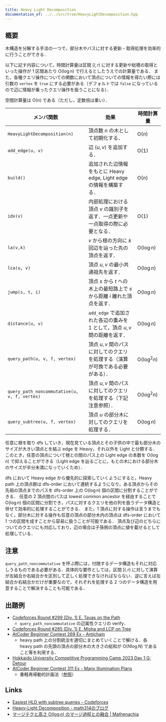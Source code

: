 ```yaml
---
title: Heavy Light Decomposition
documentation_of: ../../src/tree/HeavyLightDecomposition.hpp
---
```


## 概要
木構造を分解する手法の一つで，部分木やパスに対する更新・取得処理を効率的に行うことができる．

以下に記す内容について，時間計算量は区間 $[l,r)$ に対する更新や総積の取得といった操作が 1 区間あたり $\mathrm{O}(\log n)$ で行えるとしたうえでの計算量である．
また，各種クエリ操作についての関数において頂点についての情報を得たい際には引数の `vertex` を `true` にする必要がある（デフォルトでは `false` になっているので辺に情報が乗ったクエリ操作を扱うことになる）．

空間計算量は $\mathrm{O}(n)$ である（ただし，定数倍は重い）．

| メンバ関数                                   | 効果                                                                           | 時間計算量             |
| -------------------------------------------- | ------------------------------------------------------------------------------ | ---------------------- |
| `HeavyLightDecomposition(n)`                 | 頂点数 $n$ の木として初期化する．                                              | $\mathrm{O}(n)$        |
| `add_edge(u, v)`                             | 辺 $(u,v)$ を追加する．                                                        | $\mathrm{O}(1)$        |
| `build()`                                    | 追加された辺情報をもとに Heavy edge, Light edge の情報を構築する．             | $\mathrm{O}(n)$        |
| `idx(v)`                                     | 内部処理における頂点 $v$ の識別子を返す．一点更新や一点取得の際に必要となる．  | $\mathrm{O}(1)$        |
| `la(v,k)`                                    | $v$ から根の方向に $k$ 回辺を辿った先の頂点を返す．                            | $\mathrm{O}(\log n)$   |
| `lca(u, v)`                                  | 頂点 $u, v$ の最小共通祖先を返す．                                             | $\mathrm{O}(\log n)$   |
| `jump(s, t, i)`                              | 頂点 $s$ から $t$ への木上の最短路上で $s$ から距離 $i$ 離れた頂点を返す．     | $\mathrm{O}(\log n)$   |
| `distance(u, v)`                             | `add_edge` で追加された各辺の重みを 1 として，頂点 $u, v$ 間の距離を返す．     | $\mathrm{O}(\log n)$   |
| `query_path(u, v, f, vertex)`                | 頂点 $u, v$ 間のパスに対してのクエリを処理する（演算が可換である必要がある）． | $\mathrm{O}(\log^2 n)$ |
| `query_path_noncommutative(u, v, f, vertex)` | 頂点 $u, v$ 間のパスに対してのクエリを処理する（下記注意参照）．               | $\mathrm{O}(\log^2 n)$ |
| `query_subtree(u, f, vertex)`                | 頂点 $u$ の部分木に対してのクエリを処理する．                                  | $\mathrm{O}(\log n)$   |

任意に根を取り dfs していき，現在見ている頂点とその子供の中で最も部分木のサイズが大きい頂点とを結ぶ edge を Heavy，それ以外を Light と分類する．
このとき，任意の頂点について根との間のパス上の Light edge の本数を $\mathrm{O}(\log n)$ で抑えることができる（Light edge を辿るごとに，もとの木における部分木のサイズが半分未満になっていくため）．

dfs において Heavy edge から優先的に探索していくようにすると，Heavy path 上の頂点群は dfs-order において連続するようになり，ある頂点からその先祖の頂点までのパスを dfs-order 上の $\mathrm{O}(\log n)$ 個の区間に分割することができる．
任意の 2 頂点間のパスは lowest common ancestor を経由することで $\mathrm{O}(\log n)$ 個の区間に分割でき，パスに対するクエリを他の列を扱うデータ構造と併せて効率的に処理することができる．
また，1 頂点に対する操作は言うまでもなく，部分木に対する操作も任意の頂点の部分木内の頂点は dfs-order において 1 つの区間を成すことから容易に扱うことが可能である．
頂点及び辺のどちらについてのクエリにも対応しており，辺の場合は子孫側の頂点に値を載せるとして処理している．

## 注意
`query_path_noncommutative` を呼ぶ際には，付随するデータ構造もそれに対応しうるものである必要がある．具体的な要件としては，区間 $[l, r)$ に対して演算が左結合か右結合かを区別して正しく処理できなければならない．逆に言えば左結合か右結合かだけが重要なので，それぞれを処理する 2 つのデータ構造を用意することで解決することも可能である．

## 出題例
- [Codeforces Round #299 (Div. 1) E. Tavas on the Path](https://codeforces.com/contest/536/problem/E)
  - `query_path_noncommutative` の辺属性クエリの verify．
- [Codeforces Round #285 (Div. 1) E. Misha and LCP on Tree](https://codeforces.com/contest/504/problem/E)
- [AtCoder Beginner Contest 269 Ex - Antichain](https://atcoder.jp/contests/abc269/tasks/abc269_h)
  - heavy path 上の分割統治を適切にまとめていくことで解ける．各 heavy path の先頭の頂点の部分木の大きさの総和が $\mathrm{O}(N \log N)$ であること等を利用する．
- [Hokkaido University Competitive Programming Camp 2023 Day 1 G: Detour](https://onlinejudge.u-aizu.ac.jp/beta/room.html#HUPC2023Day1/problems/G)
- [AtCoder Beginner Contest 311 Ex - Many Illumination Plans](https://atcoder.jp/contests/abc311/tasks/abc311_h)
  - 重軽再帰動的計画法（[参照](https://qiita.com/tmaehara/items/4b2735e56843bad89949)）

## Links
- [Easiest HLD with subtree queries - Codeforces](https://codeforces.com/blog/entry/53170)
- [Heavy-Light Decomposition - math314のブログ](https://math314.hateblo.jp/entry/2014/06/24/220107)
- [マージテクと高さ $\mathrm{O}(\log n)$ のマージ過程との融合 \| Mathenachia](https://www.mathenachia.blog/mergetech-and-logn/#toc4)
